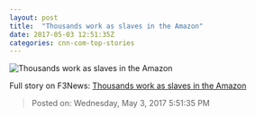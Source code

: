 ```yaml
---
layout: post
title:  "Thousands work as slaves in the Amazon"
date: 2017-05-03 12:51:35Z
categories: cnn-com-top-stories
---
```


![Thousands work as slaves in the Amazon](http://i2.cdn.cnn.com/cnnnext/dam/assets/170425104200-luiz-cardoso-da-silva-seu-luiz-super-tease.jpg)




Full story on F3News: [Thousands work as slaves in the Amazon](http://www.f3nws.com/n/nPGgfF)

> Posted on: Wednesday, May 3, 2017 5:51:35 PM
